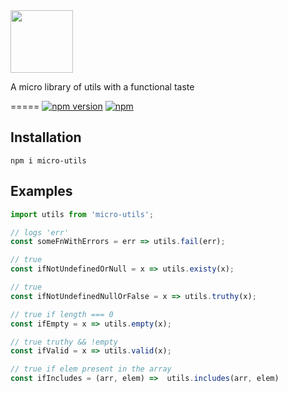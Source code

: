 <img src="http://imgh.us/utils_1.svg" height="100">

A micro library of utils with a functional taste


=====
[![npm version](https://badge.fury.io/js/micro-utils.svg)](https://badge.fury.io/js/vanilla-juice) [![npm](https://img.shields.io/npm/dt/micro-utils.svg?maxAge=2592000)]()



Installation
---

    npm i micro-utils


Examples
--------

```javascript
import utils from 'micro-utils';

// logs 'err'
const someFnWithErrors = err => utils.fail(err);

// true
const ifNotUndefinedOrNull = x => utils.existy(x);

// true
const ifNotUndefinedNullOrFalse = x => utils.truthy(x);

// true if length === 0
const ifEmpty = x => utils.empty(x);

// true truthy && !empty
const ifValid = x => utils.valid(x);

// true if elem present in the array
const ifIncludes = (arr, elem) =>  utils.includes(arr, elem)

```
